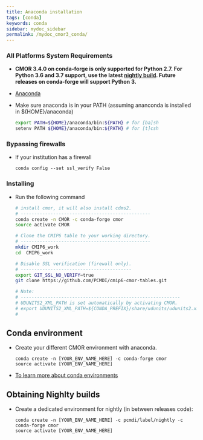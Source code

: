 ```yaml
---
title: Anaconda installation
tags: [conda]
keywords: conda
sidebar: mydoc_sidebar
permalink: /mydoc_cmor3_conda/
---
```


### All Platforms System Requirements

  * **CMOR 3.4.0 on conda-forge is only supported for Python 2.7.  For Python 3.6 and 3.7 support, use the latest [nightly build](#obtaining-nighlty-builds).  Future releases on conda-forge will support Python 3.**

  * [Anaconda](https://www.continuum.io/)

  * Make sure anaconda is in your PATH (assuming ananconda is installed in ${HOME}/anaconda)

    ```sh
    export PATH=${HOME}/anaconda/bin:${PATH} # for [ba]sh
    setenv PATH ${HOME}/anaconda/bin:${PATH} # for [t]csh
    ``` 

### Bypassing firewalls

  * If your institution has a firewall

    ```
    conda config --set ssl_verify False
    ```

### Installing

  * Run the following command
   
    ```bash
    # install cmor, it will also install cdms2.
    # ------------------------------------------------
    conda create -n CMOR -c conda-forge cmor
    source activate CMOR

    # Clone the CMIP6 table to your working directory.
    # ------------------------------------------------
    mkdir CMIP6_work
    cd  CMIP6_work

    # Disable SSL verification (firewall only).
    # -----------------------------------------
    export GIT_SSL_NO_VERIFY=true
    git clone https://github.com/PCMDI/cmip6-cmor-tables.git

    # Note:
    # -----------------------------------------------------------
    # UDUNITS2_XML_PATH is set automatically by activating CMOR. 
    # export UDUNITS2_XML_PATH=${CONDA_PREFIX}/share/udunits/udunits2.xml
    #
    ```

## Conda environment

  * Create your different CMOR environment with anaconda.

    ```
    conda create -n [YOUR_ENV_NAME_HERE] -c conda-forge cmor
    source activate [YOUR_ENV_NAME_HERE]
    ```

  * [To learn more about conda environments](http://conda.pydata.org/docs/using/envs.html)

## Obtaining Nighlty builds

  * Create a dedicated environment for nightly (in between releases code):
    ```
    conda create -n [YOUR_ENV_NAME_HERE] -c pcmdi/label/nightly -c conda-forge cmor
    source activate [YOUR_ENV_NAME_HERE]
    ```
